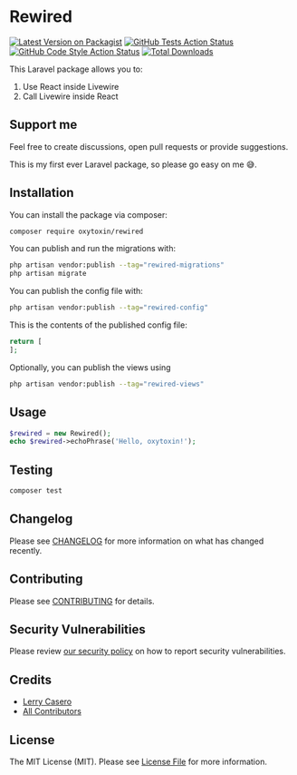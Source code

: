 # Rewired

[![Latest Version on Packagist](https://img.shields.io/packagist/v/oxytoxin/rewired.svg?style=flat-square)](https://packagist.org/packages/oxytoxin/rewired)
[![GitHub Tests Action Status](https://img.shields.io/github/actions/workflow/status/oxytoxin/rewired/run-tests.yml?branch=main&label=tests&style=flat-square)](https://github.com/oxytoxin/rewired/actions?query=workflow%3Arun-tests+branch%3Amain)
[![GitHub Code Style Action Status](https://img.shields.io/github/actions/workflow/status/oxytoxin/rewired/fix-php-code-style-issues.yml?branch=main&label=code%20style&style=flat-square)](https://github.com/oxytoxin/rewired/actions?query=workflow%3A"Fix+PHP+code+style+issues"+branch%3Amain)
[![Total Downloads](https://img.shields.io/packagist/dt/oxytoxin/rewired.svg?style=flat-square)](https://packagist.org/packages/oxytoxin/rewired)

This Laravel package allows you to:

1. Use React inside Livewire
2. Call Livewire inside React

## Support me

Feel free to create discussions, open pull requests or provide suggestions.

This is my first ever Laravel package, so please go easy on me 😅.

## Installation

You can install the package via composer:

```bash
composer require oxytoxin/rewired
```

You can publish and run the migrations with:

```bash
php artisan vendor:publish --tag="rewired-migrations"
php artisan migrate
```

You can publish the config file with:

```bash
php artisan vendor:publish --tag="rewired-config"
```

This is the contents of the published config file:

```php
return [
];
```

Optionally, you can publish the views using

```bash
php artisan vendor:publish --tag="rewired-views"
```

## Usage

```php
$rewired = new Rewired();
echo $rewired->echoPhrase('Hello, oxytoxin!');
```

## Testing

```bash
composer test
```

## Changelog

Please see [CHANGELOG](CHANGELOG.md) for more information on what has changed recently.

## Contributing

Please see [CONTRIBUTING](CONTRIBUTING.md) for details.

## Security Vulnerabilities

Please review [our security policy](../../security/policy) on how to report security vulnerabilities.

## Credits

- [Lerry Casero](https://github.com/oxytoxin)
- [All Contributors](../../contributors)

## License

The MIT License (MIT). Please see [License File](LICENSE.md) for more information.
